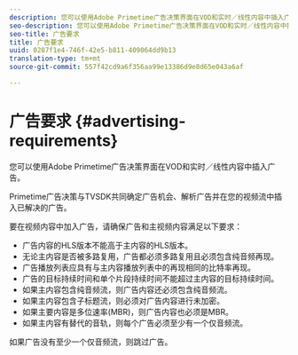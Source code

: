 ```yaml
---
description: 您可以使用Adobe Primetime广告决策界面在VOD和实时／线性内容中插入广告。
seo-description: 您可以使用Adobe Primetime广告决策界面在VOD和实时／线性内容中插入广告。
seo-title: 广告要求
title: 广告要求
uuid: 0287f1e4-746f-42e5-b811-409064dd9b13
translation-type: tm+mt
source-git-commit: 557f42cd9a6f356aa99e13386d9e8d65e043a6af

---
```



# 广告要求 {#advertising-requirements}

您可以使用Adobe Primetime广告决策界面在VOD和实时／线性内容中插入广告。

<!--<a id="section_A2966DC850E140FE9400A1D9E412F819"></a>-->

Primetime广告决策与TVSDK共同确定广告机会、解析广告并在您的视频流中插入已解决的广告。

要在视频内容中加入广告，请确保广告和主视频内容满足以下要求：

* 广告内容的HLS版本不能高于主内容的HLS版本。
* 无论主内容是否被多路复用，广告都必须多路复用且必须包含纯音频再现。
* 广告播放列表应具有与主内容播放列表中的再现相同的比特率再现。
* 广告的目标持续时间和单个片段持续时间不能超过主内容的目标持续时间。
* 如果主内容包含纯音频流，则广告内容还必须包含纯音频流。
* 如果主内容包含子标题流，则必须对广告内容进行未加密。
* 如果主要内容是多位速率(MBR)，则广告内容也必须是MBR。
* 如果主内容有替代的音轨，则每个广告必须至少有一个仅音频流。

如果广告没有至少一个仅音频流，则跳过广告。